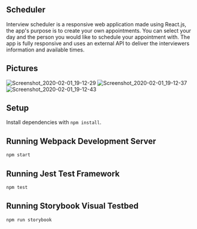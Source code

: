 ## Scheduler

Interview scheduler is a responsive web application made using React.js, the app's purpose is to create your own appointments. You can select your day and the person you would like to schedule your appointment with. The app is fully responsive and uses an external API to deliver the interviewers information and available times. 


## Pictures 
![Screenshot_2020-02-01_19-12-29](https://user-images.githubusercontent.com/53335999/73601034-0a2dbf00-4528-11ea-8a40-050edc0be66d.png)
![Screenshot_2020-02-01_19-12-37](https://user-images.githubusercontent.com/53335999/73601060-4fea8780-4528-11ea-8733-c0b35e4e00a0.png)
![Screenshot_2020-02-01_19-12-43](https://user-images.githubusercontent.com/53335999/73601061-58db5900-4528-11ea-9412-28fd85b92b5e.png)


## Setup

Install dependencies with `npm install`.

## Running Webpack Development Server

```sh
npm start
```

## Running Jest Test Framework

```sh
npm test
```

## Running Storybook Visual Testbed

```sh
npm run storybook
```

